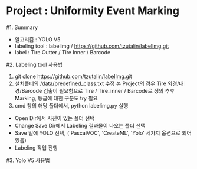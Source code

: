 # Project : Uniformity Event Marking
#1. Summary
 - 알고리즘 : YOLO V5
 - labeling tool : labelimg / https://github.com/tzutalin/labelImg.git
 - label : Tire Outter / Tire Inner / Barcode
 
#2. Labeling tool 사용법
 1) git clone https://github.com/tzutalin/labelImg.git
 2) 설치폴더의 /data/predefined_class.txt 수정
    본 Project의 경우 Tire 외경/내경/Barcode 검출이 필요함으로 Tire / Tire_inner / Barcode로 정의
    추후 Marking, 등급에 대한 구분도 try 필요
 3) cmd 창의 해당 폴더에서, python labelimg.py 실행
  - Open Dir에서 사진이 있는 폴더 선택
  - Change Save Dir에서 Labeling 결과물이 나오는 폴더 선택
  - Save 밑에 YOLO 선택, ('PascalVOC', 'CreateML', 'Yolo' 세가지 옵션으로 되어있음)
  - Labeling 작업 진행
  
#3. Yolo V5 사용법
